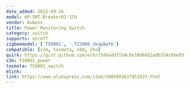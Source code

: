 ```yaml
---
date_added: 2022-09-16
model: AP-SMT-Breaker02-1CH
vendor: Aubess
title: Power Monitoring Switch
category: switch
supports: on/off
zigbeemodel: ['TS0001', '_TZ3000_xkap8wtb']
compatible: [z2m, tasmota, z4d, zha]
quirk: https://gist.github.com/erkr/5d4addf1b4c8e18d68d2adb154c6be93
z2m: TS0001_power
tasmota: TS0001_switch
mlink: 
link: https://www.aliexpress.com/item/1005003637851837.html
---
```

